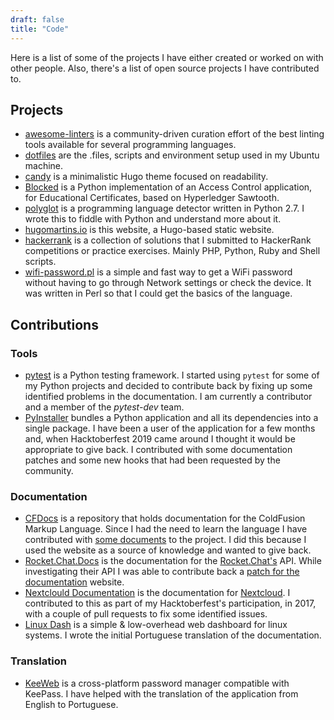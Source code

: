 ```yaml
---
draft: false
title: "Code"
---
```


Here is a list of some of the projects I have either created or worked on with other people. Also, there's a list of open source projects I have contributed to.

## Projects

- [awesome-linters](https://awesome-linters.hugomartins.io) is a community-driven curation effort of the best linting tools available for several programming languages.
- [dotfiles](https://github.com/caramelomartins/dotfiles) are the .files, scripts and environment setup used in my Ubuntu machine.
- [candy](https://github.com/caramelomartins/candy) is a minimalistic Hugo theme focused on readability.
- [Blocked](https://github.com/caramelomartins/Blocked) is a Python implementation of an Access Control application, for Educational Certificates, based on Hyperledger Sawtooth.
- [polyglot](https://github.com/MiguelPires/polyglot) is a programming language detector written in Python 2.7. I wrote this to fiddle with Python and understand more about it.
- [hugomartins.io](https://github.com/caramelomartins/website) is this website, a Hugo-based static website.
- [hackerrank](https://github.com/caramelomartins/hackerrank) is a collection of solutions that I submitted to HackerRank competitions or practice exercises. Mainly PHP, Python, Ruby and Shell scripts.
- [wifi-password.pl](https://github.com/caramelomartins/wifi-password.pl) is a simple and fast way to get a WiFi password without having to go through Network settings or check the device. It was written in Perl so that I could get the basics of the language.

## Contributions

### Tools

- [pytest](https://docs.pytest.org/en/latest/) is a Python testing framework. I started using `pytest` for some of my Python projects and decided to contribute back by fixing up some identified problems in the documentation. I am currently a contributor and a member of the _pytest-dev_ team.
- [PyInstaller](https://pyinstaller.readthedocs.io/en/stable/) bundles a Python application and all its dependencies into a single package. I have been a user of the application for a few months and, when Hacktoberfest 2019 came around I thought it would be appropriate to give back. I contributed with some documentation patches and some new hooks that had been requested by the community.

### Documentation

- [CFDocs](https://cfdocs.org/) is a repository that holds documentation for the ColdFusion Markup Language. Since I had the need to learn the language I have contributed with [some documents](https://github.com/foundeo/cfdocs/commits?author=caramelomartins) to the project. I did this because I used the website as a source of knowledge and wanted to give back.
- [Rocket.Chat.Docs](https://rocket.chat/docs/) is the documentation for the [Rocket.Chat's](https://rocket.chat/) API. While investigating their API I was able to contribute back a [patch for the documentation](https://github.com/rocketchat/docs/commits?author=caramelomartins) website.
- [Nextclould Documentation](https://docs.nextcloud.com/) is the documentation for [Nextcloud](https://nextcloud.com/). I contributed to this as part of my Hacktoberfest's participation, in 2017, with a couple of pull requests to fix some identified issues.
- [Linux Dash](https://github.com/afaqurk/linux-dash) is a simple & low-overhead web dashboard for linux systems. I wrote the initial Portuguese translation of the documentation.

### Translation

- [KeeWeb](https://github.com/keeweb/keeweb) is a cross-platform password manager compatible with KeePass. I have helped with the translation of the application from English to Portuguese.
